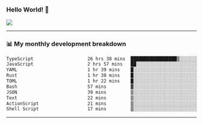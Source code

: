 ### Hello World! 👋

<a>
  <img align="center" src="https://github-readme-stats.vercel.app/api?username=megatunger&count_private=true&include_all_commits=true&bg_color=30,56CCF2,2F80ED&title_color=fff&text_color=fff" />
</a>

------
### 📊 My monthly development breakdown

<!--START_SECTION:waka-->

```txt
TypeScript                    26 hrs 38 mins  █████████████████▒░░░░░░░   69.04 %
JavaScript                    2 hrs 57 mins   ██░░░░░░░░░░░░░░░░░░░░░░░   07.65 %
YAML                          1 hr 39 mins    █░░░░░░░░░░░░░░░░░░░░░░░░   04.29 %
Rust                          1 hr 38 mins    █░░░░░░░░░░░░░░░░░░░░░░░░   04.25 %
TOML                          1 hr 22 mins    █░░░░░░░░░░░░░░░░░░░░░░░░   03.55 %
Bash                          57 mins         ▓░░░░░░░░░░░░░░░░░░░░░░░░   02.47 %
JSON                          39 mins         ▒░░░░░░░░░░░░░░░░░░░░░░░░   01.73 %
Text                          22 mins         ▒░░░░░░░░░░░░░░░░░░░░░░░░   00.96 %
ActionScript                  21 mins         ▒░░░░░░░░░░░░░░░░░░░░░░░░   00.93 %
Shell Script                  17 mins         ▒░░░░░░░░░░░░░░░░░░░░░░░░   00.74 %
```

<!--END_SECTION:waka-->

------
